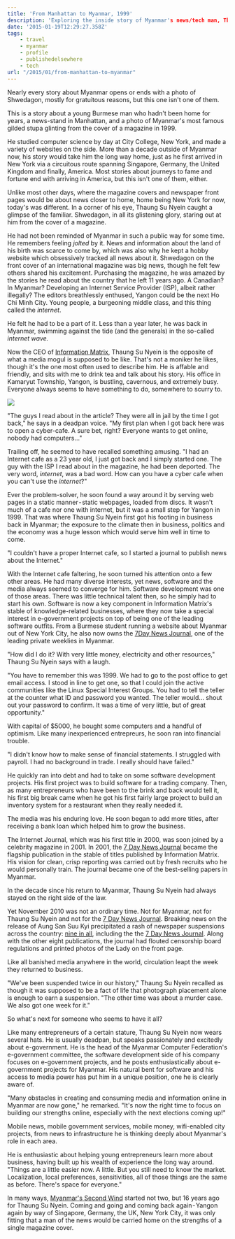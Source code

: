 ```yaml
---
title: 'From Manhattan to Myanmar, 1999'
description: 'Exploring the inside story of Myanmar's news/tech man, Thaung Su Nyein'
date: '2015-01-19T12:29:27.358Z'
tags:
    - travel
    - myanmar
    - profile
    - publishedelsewhere
    - tech
url: "/2015/01/from-manhattan-to-myanmar"
---
```


Nearly every story about Myanmar opens or ends with a photo of Shwedagon, mostly for gratuitous reasons, but this one isn't one of them.

This is a story about a young Burmese man who hadn't been home for years, a news-stand in Manhattan, and a photo of Myanmar's most famous gilded stupa glinting from the cover of a magazine in 1999.

He studied computer science by day at City College, New York, and made a variety of websites on the side. More than a decade outside of Myanmar now, his story would take him the long way home, just as he first arrived in New York via a circuitous route spanning Singapore, Germany, the United Kingdom and finally, America. Most stories about journeys to fame and fortune end with arriving in America, but this isn't one of them, either.

Unlike most other days, where the magazine covers and newspaper front pages would be about news closer to home, home being New York for now, today's was different. In a corner of his eye, Thaung Su Nyein caught a glimpse of the familiar. Shwedagon, in all its glistening glory, staring out at him from the cover of a magazine.

He had not been reminded of Myanmar in such a public way for some time. He remembers feeling _jolted_ by it. News and information about the land of his birth was scarce to come by, which was also why he kept a hobby website which obsessively tracked all news about it. Shwedagon on the front cover of an international magazine was big news, though he felt few others shared his excitement. Purchasing the magazine, he was amazed by the stories he read about the country that he left 11 years ago. A Canadian? In Myanmar? Developing an Internet Service Provider (ISP), albeit rather illegally? The editors breathlessly enthused, Yangon could be the next Ho Chi Minh City. Young people, a burgeoning middle class, and this thing called the _internet_.

He felt he had to be a part of it. Less than a year later, he was back in Myanmar, swimming against the tide (and the generals) in the so-called _internet wave._

Now the CEO of [Information Matrix](http://informationmatrix.com), Thaung Su Nyein is the opposite of what a media mogul is supposed to be like. That's not a moniker he likes, though it's the one most often used to describe him. He is affable and friendly, and sits with me to drink tea and talk about his story. His office in Kamaryut Township, Yangon, is bustling, cavernous, and extremely busy. Everyone always seems to have something to do, somewhere to scurry to.

![](https://cdn-images-1.medium.com/max/400/1*oI1Vj5K_Bn1C79AhtAJyMg.jpeg)

"The guys I read about in the article? They were all in jail by the time I got back," he says in a deadpan voice. "My first plan when I got back here was to open a cyber-cafe. A sure bet, right? Everyone wants to get online, nobody had computers…"

Trailing off, he seemed to have recalled something amusing. "I had an Internet cafe as a 23 year old, I just got back and I simply started one. The guy with the ISP I read about in the magazine, he had been deported. The very word, _internet_, was a bad word. How can you have a cyber cafe when you can't use the _internet_?"

Ever the problem-solver, he soon found a way around it by serving web pages in a static manner - static webpages, loaded from discs. It wasn't much of a cafe nor one with internet, but it was a small step for Yangon in 1999. That was where Thaung Su Nyein first got his footing in business back in Myanmar; the exposure to the climate then in business, politics and the economy was a huge lesson which would serve him well in time to come.

"I couldn't have a proper Internet cafe, so I started a journal to publish news about the Internet."

With the Internet cafe faltering, he soon turned his attention onto a few other areas. He had many diverse interests, yet news, software and the media always seemed to converge for him. Software development was one of those areas. There was little technical talent then, so he simply had to start his own. Software is now a key component in Information Matrix's stable of knowledge-related businesses, where they now take a special interest in e-government projects on top of being one of the leading software outfits. From a Burmese student running a website about Myanmar out of New York City, he also now owns the [7Day News Journal](http://www.7daynewsjournal.com), one of the leading private weeklies in Myanmar.

"How did I do it? With very little money, electricity and other resources," Thaung Su Nyein says with a laugh.

"You have to remember this was 1999. We had to go to the post office to get email access. I stood in line to get one, so that I could join the active communities like the Linux Special Interest Groups. You had to tell the teller at the counter what ID and password you wanted. The teller would… shout out your password to confirm. It was a time of very little, but of great opportunity."

With capital of $5000, he bought some computers and a handful of optimism. Like many inexperienced entrepreurs, he soon ran into financial trouble.

"I didn't know how to make sense of financial statements. I struggled with payroll. I had no background in trade. I really should have failed."

He quickly ran into debt and had to take on some software development projects. His first project was to build software for a trading company. Then, as many entrepreneurs who have been to the brink and back would tell it, his first big break came when he got his first fairly large project to build an inventory system for a restaurant when they really needed it.

The media was his enduring love. He soon began to add more titles, after receiving a bank loan which helped him to grow the business.

The Internet Journal, which was his first title in 2000, was soon joined by a celebrity magazine in 2001. In 2001, the [7 Day News Journal](http://www.7daynewsjournal.com) became the flagship publication in the stable of titles published by Information Matrix. His vision for clean, crisp reporting was carried out by fresh recruits who he would personally train. The journal became one of the best-selling papers in Myanmar.

In the decade since his return to Myanmar, Thaung Su Nyein had always stayed on the right side of the law.

Yet November 2010 was not an ordinary time. Not for Myanmar, not for Thaung Su Nyein and not for the [7 Day News Journal](http://www.7daynewsjournal.com). Breaking news on the release of Aung San Suu Kyi precipitated a rash of newspaper suspensions across the country: [nine in all](http://www.mmtimes.com/index.php/national-news/4507-nine-journals-suspended-by-censorship-board.html), including the the [7 Day News Journal](http://www.7daynewsjournal.com). Along with the other eight publications, the journal had flouted censorship board regulations and printed photos of the Lady on the front page.

Like all banished media anywhere in the world, circulation leapt the week they returned to business.

"We've been suspended twice in our history," Thaung Su Nyein recalled as though it was supposed to be a fact of life that photograph placement alone is enough to earn a suspension. "The other time was about a murder case. We also got one week for it."

So what's next for someone who seems to have it all?

Like many entrepreneurs of a certain stature, Thaung Su Nyein now wears several hats. He is usually deadpan, but speaks passionately and excitedly about e-government. He is the head of the Myanmar Computer Federation's e-government committee, the software development side of his company focuses on e-government projects, and he posts enthusiastically about e-government projects for Myanmar. His natural bent for software and his access to media power has put him in a unique position, one he is clearly aware of.

"Many obstacles in creating and consuming media and information online in Myanmar are now gone," he remarked. "It's now the right time to focus on building our strengths online, especially with the next elections coming up!"

Mobile news, mobile government services, mobile money, wifi-enabled city projects, from news to infrastructure he is thinking deeply about Myanmar's role in each area.

He is enthusiastic about helping young entrepreneurs learn more about business, having built up his wealth of experience the long way around. "Things are a little easier now. A little. But you still need to know the market. Localization, local preferences, sensitivities, all of those things are the same as before. There's space for everyone."

In many ways, [Myanmar's Second Wind](https://medium.com/myanmars-second-wind) started not two, but 16 years ago for Thaung Su Nyein. Coming and going and coming back again - Yangon again by way of Singapore, Germany, the UK, New York City, it was only fitting that a man of the news would be carried home on the strengths of a single magazine cover.